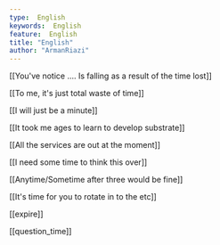 ```yaml
---
type:  English
keywords:  English
feature:  English
title: "English"
author: "ArmanRiazi"
---
```

[[You've notice .... Is falling as a result of the time lost]]

[[To me, it's just total waste of time]]

[[I will just be a minute]]

[[It took me ages to learn to develop substrate]]

[[All the services are out at the moment]]

[[I need some time to think this over]]

[[Anytime/Sometime after three would be fine]]

[[It's time for you to rotate in to the etc]]

[[expire]]

[[question_time]]